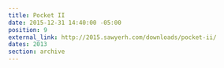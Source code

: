 ```yaml
---
title: Pocket II
date: 2015-12-31 14:40:00 -05:00
position: 9
external_link: http://2015.sawyerh.com/downloads/pocket-ii/
dates: 2013
section: archive
---
```


